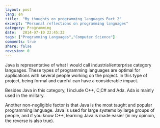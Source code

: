 ```yaml
---
layout: post
lang: en
title:  "My thoughts on programming languages Part 2"
excerpt: "Personal reflections on programming languages"
category: Programming
date:   2014-07-10 22:45:33
tags: ["Programming Languages","Computer Science"]
comments: true
share: false
revision: 0
---
```


Java is representative of what I would call industrial/enterprise category languages. These types of programming languages are optimal for applications with several people working on the project. In this type of project, being formal and careful can have a considerable impact.
 
Besides Java in this category, I include C++, C,C# and Ada. Ada is mainly used in the military.

Another non-negligible factor is that Java is the most taught and popular programming language. Java is used for large systems by large groups of people, and if you know C++, learning Java is made easier (in my opinion, the reverse is also true).
